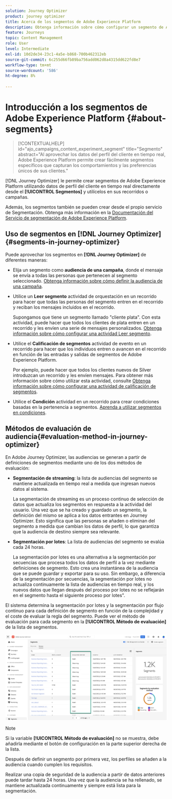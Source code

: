 ```yaml
---
solution: Journey Optimizer
product: journey optimizer
title: Acerca de los segmentos de Adobe Experience Platform
description: Obtenga información sobre cómo configurar un segmento de Adobe Experience Platform
feature: Journeys
topic: Content Management
role: User
level: Intermediate
exl-id: 10d2de34-23c1-4a5e-b868-700b462312eb
source-git-commit: 6c255d66fb89ba756add062d8a4315dd622fd8e7
workflow-type: tm+mt
source-wordcount: '586'
ht-degree: 8%

---
```


# Introducción a los segmentos de Adobe Experience Platform {#about-segments}

>[!CONTEXTUALHELP]
>id="ajo_campaigns_content_experiment_segment"
>title="Segmento"
>abstract="Al aprovechar los datos del perfil del cliente en tiempo real, Adobe Experience Platform permite crear fácilmente segmentos específicos que capturan los comportamientos y las preferencias únicos de sus clientes."

[!DNL Journey Optimizer]  le permite crear segmentos de Adobe Experience Platform utilizando datos de perfil del cliente en tiempo real directamente desde el **[!UICONTROL Segmentos]** y utilícelos en sus recorridos o campañas.

Además, los segmentos también se pueden crear desde el propio servicio de Segmentación. Obtenga más información en la [Documentación del Servicio de segmentación de Adobe Experience Platform](https://experienceleague.adobe.com/docs/experience-platform/segmentation/home.html).

## Uso de segmentos en [!DNL Journey Optimizer] {#segments-in-journey-optimizer}

Puede aprovechar los segmentos en **[!DNL Journey Optimizer]** de diferentes maneras:

* Elija un segmento como **audiencia de una campaña**, donde el mensaje se envía a todas las personas que pertenecen al segmento seleccionado. [Obtenga información sobre cómo definir la audiencia de una campaña](../campaigns/create-campaign.md#define-the-audience-audience).

* Utilice un **Leer segmento** actividad de orquestación en un recorrido para hacer que todas las personas del segmento entren en el recorrido y reciban los mensajes incluidos en el recorrido.

   Supongamos que tiene un segmento llamado &quot;cliente plata&quot;. Con esta actividad, puede hacer que todos los clientes de plata entren en un recorrido y les envíen una serie de mensajes personalizados. [Obtenga información sobre cómo configurar una actividad Leer segmento](../building-journeys/read-segment.md#configuring-segment-trigger-activity).

* Utilice el **Calificación de segmentos** actividad de evento en un recorrido para hacer que los individuos entren o avancen en el recorrido en función de las entradas y salidas de segmentos de Adobe Experience Platform.

   Por ejemplo, puede hacer que todos los clientes nuevos de Silver introduzcan un recorrido y les envíen mensajes. Para obtener más información sobre cómo utilizar esta actividad, consulte [Obtenga información sobre cómo configurar una actividad de calificación de segmentos](../building-journeys/segment-qualification-events.md).

* Utilice el **Condición** actividad en un recorrido para crear condiciones basadas en la pertenencia a segmentos. [Aprenda a utilizar segmentos en condiciones](../building-journeys/condition-activity.md#using-a-segment).

## Métodos de evaluación de audiencia{#evaluation-method-in-journey-optimizer}

En Adobe Journey Optimizer, las audiencias se generan a partir de definiciones de segmentos mediante uno de los dos métodos de evaluación:

* **Segmentación de streaming**: la lista de audiencias del segmento se mantiene actualizada en tiempo real a medida que ingresan nuevos datos al sistema.

   La segmentación de streaming es un proceso continuo de selección de datos que actualiza los segmentos en respuesta a la actividad del usuario. Una vez que se ha creado y guardado un segmento, la definición del mismo se aplica a los datos entrantes en Journey Optimizer. Esto significa que las personas se añaden o eliminan del segmento a medida que cambian los datos de perfil, lo que garantiza que la audiencia de destino siempre sea relevante.

* **Segmentación por lotes**: La lista de audiencias del segmento se evalúa cada 24 horas.

   La segmentación por lotes es una alternativa a la segmentación por secuencias que procesa todos los datos de perfil a la vez mediante definiciones de segmento. Esto crea una instantánea de la audiencia que se puede guardar y exportar para su uso. Sin embargo, a diferencia de la segmentación por secuencias, la segmentación por lotes no actualiza continuamente la lista de audiencias en tiempo real, y los nuevos datos que llegan después del proceso por lotes no se reflejarán en el segmento hasta el siguiente proceso por lotes&quot;.

El sistema determina la segmentación por lotes y la segmentación por flujo continuo para cada definición de segmento en función de la complejidad y el coste de evaluar la regla del segmento. Puede ver el método de evaluación para cada segmento en la **[!UICONTROL Método de evaluación]** de la lista de segmentos.

![](assets/evaluation-method.png)

>[!NOTE]
>
>Si la variable **[!UICONTROL Método de evaluación]** no se muestra, debe añadirla mediante el botón de configuración en la parte superior derecha de la lista.

Después de definir un segmento por primera vez, los perfiles se añaden a la audiencia cuando cumplen los requisitos.

Realizar una copia de seguridad de la audiencia a partir de datos anteriores puede tardar hasta 24 horas. Una vez que la audiencia se ha rellenado, se mantiene actualizada continuamente y siempre está lista para la segmentación.
